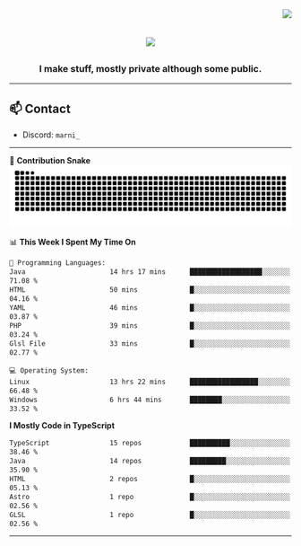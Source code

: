 <img align="right" src="https://komarev.com/ghpvc/?username=itzmarni&label=Profile%20views&color=0e75b6&style=flat">

<h1 align="center">
  <a href="https://git.io/typing-svg">
    <img src="https://readme-typing-svg.herokuapp.com/?lines=Hi+👋,+I'm+Marni!;&center=true&size=30">
  </a>
</h1>
<h3 align="center">I make stuff, mostly private although some public.</h3>

---

## 📫 Contact

- Discord: `marni_`

---

🐍 **Contribution Snake**
<picture>
  <source media="(prefers-color-scheme: dark)" srcset="https://github.com/ItzMarni/ItzMarni/blob/output/github-contribution-grid-snake-dark.svg" />
  <source media="(prefers-color-scheme: light)" srcset="https://github.com/ItzMarni/ItzMarni/blob/output/github-contribution-grid-snake.svg" />
  <img alt="github-snake" src="https://github.com/ItzMarni/ItzMarni/blob/output/github-contribution-grid-snake-dark.svg" />
</picture>

<!--START_SECTION:waka-->
📊 **This Week I Spent My Time On** 

```text
💬 Programming Languages: 
Java                     14 hrs 17 mins      ██████████████████░░░░░░░   71.08 % 
HTML                     50 mins             █░░░░░░░░░░░░░░░░░░░░░░░░   04.16 % 
YAML                     46 mins             █░░░░░░░░░░░░░░░░░░░░░░░░   03.87 % 
PHP                      39 mins             █░░░░░░░░░░░░░░░░░░░░░░░░   03.24 % 
Glsl File                33 mins             █░░░░░░░░░░░░░░░░░░░░░░░░   02.77 % 

💻 Operating System: 
Linux                    13 hrs 22 mins      █████████████████░░░░░░░░   66.48 % 
Windows                  6 hrs 44 mins       ████████░░░░░░░░░░░░░░░░░   33.52 % 
```

**I Mostly Code in TypeScript** 

```text
TypeScript               15 repos            ██████████░░░░░░░░░░░░░░░   38.46 % 
Java                     14 repos            █████████░░░░░░░░░░░░░░░░   35.90 % 
HTML                     2 repos             █░░░░░░░░░░░░░░░░░░░░░░░░   05.13 % 
Astro                    1 repo              █░░░░░░░░░░░░░░░░░░░░░░░░   02.56 % 
GLSL                     1 repo              █░░░░░░░░░░░░░░░░░░░░░░░░   02.56 % 
```




<!--END_SECTION:waka-->

-------
